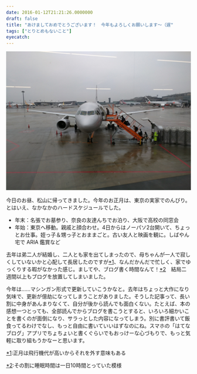 ```yaml
---
date: 2016-01-12T21:21:26.0000000
draft: false
title: "あけましておめでとうございます！　今年もよろしくお願いします～（遅"
tags: ["とりとめもないこと"]
eyecatch: 
---
```

<p><span itemscope itemtype="http://schema.org/Photograph"><img src="20160112210416.jpg" alt="f:id:daruyanagi:20160112210416j:plain" title="f:id:daruyanagi:20160112210416j:plain" class="hatena-fotolife" itemprop="image"></span></p><p>今日のお昼、松山に帰ってきました。今年のお正月は、東京の実家でのんびり。とはいえ、なかなかのハードスケジュールでした。</p>

<ul>
<li>年末：名張でお墓参り、奈良の友達んちでお泊り、大阪で高校の同窓会</li>
<li>年始：東京へ移動。親戚と顔合わせ。4日からはノーパソ2台開いて、ちょっとお仕事。姪っ子＆甥っ子とおままごと。古い友人と映画を観に。しばやん宅で ARIA 鑑賞など</li>
</ul><p>去年は弟二人が結婚し、二人とも家を出てしまったので、母ちゃんが一人で寂しくしていないかと心配して長居したのですが<a href="#f-4615570a" name="fn-4615570a" title="正月は飛行機代が高いからそれを外す意味もある">*1</a>、なんだかんだで忙しく、家でゆっくりする暇がなかった感じ。ましてや、ブログ書く時間なんて！<a href="#f-2f248d86" name="fn-2f248d86" title="その割に睡眠時間は一日10時間とっていた模様">*2</a>　結局二週間以上もブログを放置してしまいました。</p><p>今年は……マシンガン形式で更新していこうかなと。去年はちょっと大作になり気味で、更新が億劫になってしまうことがありました。そうした記事って、長い割に中身があんまりなくて、自分が後から読んでも面白くない。たとえば、本の感想一つとっても、全部読んでからブログを書こうとすると、いろいろ細かいことを書くのが面倒になり、サラっとした内容になってしまう。別に書評書いて飯食ってるわけでなし、もっと自由に書いていいはずなのにね。スマホの「はてなブログ」アプリでちょちょいと書くぐらいでもおっけーな心づもりで、もっと気軽に取り組もうかなーと思います。</p>
<div class="footnote">
<p class="footnote"><a href="#fn-4615570a" name="f-4615570a" class="footnote-number">*1</a><span class="footnote-delimiter">:</span><span class="footnote-text">正月は飛行機代が高いからそれを外す意味もある</span></p>
<p class="footnote"><a href="#fn-2f248d86" name="f-2f248d86" class="footnote-number">*2</a><span class="footnote-delimiter">:</span><span class="footnote-text">その割に睡眠時間は一日10時間とっていた模様</span></p>
</div>